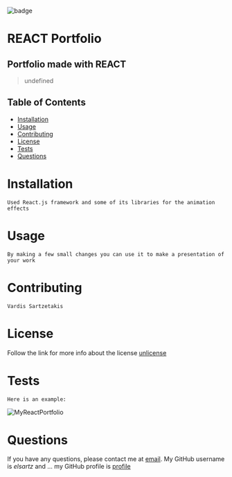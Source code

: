 ![badge](https://img.shields.io/badge/license-unlicense-green)
  # REACT Portfolio
  
  ## Portfolio made with REACT
  
  > undefined

  ## Table of Contents
  - [Installation](#installation)
  - [Usage](#usage)
  - [Contributing](#contributing)
  - [License](#license)
  - [Tests](#tests)
  - [Questions](#questions)

  # Installation
    Used React.js framework and some of its libraries for the animation effects

  # Usage
    By making a few small changes you can use it to make a presentation of your work

  # Contributing
    Vardis Sartzetakis
  
  # License
  Follow the link for more info about the license [unlicense](https://choosealicense.com/licenses/unlicense)

  # Tests
    Here is an example:
    
  ![MyReactPortfolio](https://github.com/elsartz/react-portfolio/blob/main/img/my-react-portfolio.gif)

  # Questions
  If you have any questions, please contact me at [email](mailto:elsartz@gmail.com).
  My GitHub username is *elsartz* and ...
  my GitHub profile is [profile](https://github.com/elsartz)
